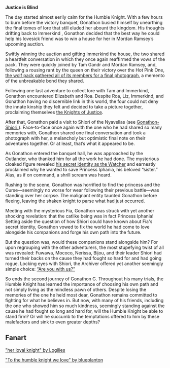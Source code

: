 <!-- title: Gonathon G -->
<!-- status: Alive -->

**Justice is Blind**

The day started almost eerily calm for the Humble Knight. With a few hours to burn before the victory banquet, Gonathon busied himself by unearthing the final tomes of lore that still eluded her abount the kingdom. His thoughts drifting back to Immerkind , Gonathon decided that the best way he could help his lovesick friend was to win a house for her in Mordan Ramsey’s upcoming auction.

Swiftly winning the auction and gifting Immerkind the house, the two shared a heartfelt conversation in which they once again reaffirmed the vows of the pack. They were quickly joined by Tam Gandr and Mordan Ramsey, and, following a rousing rant by the queen on their victory over the Hot Pink One, [the wolf pack gathered all of its members for a final photograph](https://www.youtube.com/live/IWNcqsQxuWo?si=Px7ylmWgbXcz0b0J&t=5630), a memento of the unbreakable bond they shared.

Following one last adventure to collect lore with Tam and Immerkind, Gonathon encountered Elizabeth and Roa. Despite Roa, Liz, Immerkind, and Gonathon having no discernible link in this world, the four could not deny the innate kinship they felt and decided to take a picture together, proclaiming themselves [the Knights of Justice](https://www.youtube.com/live/IWNcqsQxuWo?si=hHBQWw5ZJWqYlvRD&t=6812).

After that, Gonathon paid a visit to Shiori of the Nyavellas (see [Gonathon-Shiori:](#edge:gigi-shiori)). Face-to-face once again with the one who he had shared so many memories with, Gonathon shared one final conversation and took a photograph with her, a melancholy but optimistic final note on their adventures together. Or at least, that’s what it appeared to be.

As Gonathon entered the banquet hall, he was approached by the Outlander, who thanked him for all the work he had done. The mysterious cloaked figure revealed [his secret identity as the Watcher](https://www.youtube.com/live/IWNcqsQxuWo?si=QUzhHUS977EJwG4c&t=7325) and earnestly proclaimed why he wanted to save Princess Iphania, his beloved “sister.” Alas, as if on command, a shrill scream was heard.

Rushing to the scene, Gonathon was horrified to find the princess and the Curse—seemingly no worse for wear following their previous battle—was standing over her corpse. The malignant entity taunted Gonathon before fleeing, leaving the shaken knight to parse what had just occurred.

Meeting with the mysterious Fia, Gonathon was struck with yet another shocking revelation: that the catlike being was in fact Princess Iphania! Setting aside the question of how Shiori could have known about Fia's secret identity, Gonathon vowed to fix the world he had come to love alongside his companions and forge his own path into the future.

But the question was, would these companions stand alongside him? For upon regrouping with the other adventurers, the most stupefying twist of all was revealed: Fuwawa, Mococo, Nerissa, Bijou, and their leader Shiori had turned their backs on the cause they had fought so hard for and had going rogue. Locking eyes with Shiori, the Archiver offered yet another seemingly simple choice: [“Are you with us?”](https://www.youtube.com/live/IWNcqsQxuWo?si=DDxWY6Ijue3gNRMc&t=7711)

So ends the second journey of Gonathon G. Throughout his many trials, the Humble Knight has learned the importance of choosing his own path and not simply living as the mindless pawn of others. Despite losing the memories of the one he held most dear, Gonathon remains committed to fighting for what he believes in. But now, with many of his friends, including the one who showed him so much kindness, seemingly standing against the cause he had fought so long and hard for, will the Humble Knight be able to stand firm? Or will he succumb to the temptations offered to him by these malefactors and sink to even greater depths?

## Fanart

["her loyal knight" by Logilies](https://x.com/Logiies/status/1928228176104177699)

["To the humble knight we love" by blueplanton](https://x.com/blueplankton/status/1921493502866653495)
